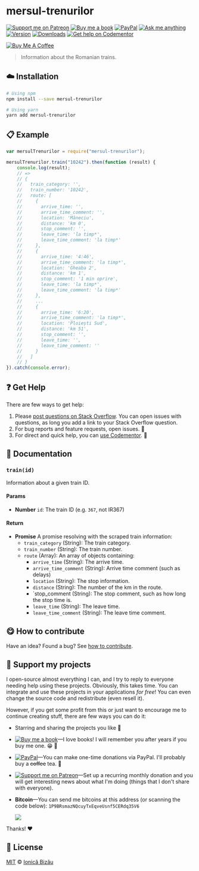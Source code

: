 <!-- Please do not edit this file. Edit the `blah` field in the `package.json` instead. If in doubt, open an issue. -->


















# mersul-trenurilor

 [![Support me on Patreon][badge_patreon]][patreon] [![Buy me a book][badge_amazon]][amazon] [![PayPal][badge_paypal_donate]][paypal-donations] [![Ask me anything](https://img.shields.io/badge/ask%20me-anything-1abc9c.svg)](https://github.com/IonicaBizau/ama) [![Version](https://img.shields.io/npm/v/mersul-trenurilor.svg)](https://www.npmjs.com/package/mersul-trenurilor) [![Downloads](https://img.shields.io/npm/dt/mersul-trenurilor.svg)](https://www.npmjs.com/package/mersul-trenurilor) [![Get help on Codementor](https://cdn.codementor.io/badges/get_help_github.svg)](https://www.codementor.io/johnnyb?utm_source=github&utm_medium=button&utm_term=johnnyb&utm_campaign=github)

<a href="https://www.buymeacoffee.com/H96WwChMy" target="_blank"><img src="https://www.buymeacoffee.com/assets/img/custom_images/yellow_img.png" alt="Buy Me A Coffee"></a>







> Information about the Romanian trains.

















## :cloud: Installation

```sh
# Using npm
npm install --save mersul-trenurilor

# Using yarn
yarn add mersul-trenurilor
```













## :clipboard: Example



```js
var mersulTrenurilor = require("mersul-trenurilor");

mersulTrenurilor.train("10242").then(function (result) {
    console.log(result);
    // =>
    // {
    //   train_category: '',
    //   train_number: '10242',
    //   route: [
    //     {
    //       arrive_time: '',
    //       arrive_time_comment: '',
    //       location: 'Măneciu',
    //       distance: 'km 0',
    //       stop_comment: '',
    //       leave_time: 'la timp*',
    //       leave_time_comment: 'la timp*'
    //     },
    //     {
    //       arrive_time: '4:46',
    //       arrive_time_comment: 'la timp*',
    //       location: 'Gheaba 2',
    //       distance: 'km 1',
    //       stop_comment: '1 min oprire',
    //       leave_time: 'la timp*',
    //       leave_time_comment: 'la timp*'
    //     },
    //     ...
    //     {
    //       arrive_time: '6:20',
    //       arrive_time_comment: 'la timp*',
    //       location: 'Ploiești Sud',
    //       distance: 'km 51',
    //       stop_comment: '',
    //       leave_time: '',
    //       leave_time_comment: ''
    //     }
    //   ]
    // }
}).catch(console.error);
```











## :question: Get Help

There are few ways to get help:



 1. Please [post questions on Stack Overflow](https://stackoverflow.com/questions/ask). You can open issues with questions, as long you add a link to your Stack Overflow question.
 2. For bug reports and feature requests, open issues. :bug:
 3. For direct and quick help, you can [use Codementor](https://www.codementor.io/johnnyb). :rocket:





## :memo: Documentation


### `train(id)`
Information about a given train ID.

#### Params

- **Number** `id`: The train ID (e.g. `367`, not IR367)

#### Return
- **Promise** A promise resolving with the scraped train information:
     - `train_category` (String): The train category.
     - `train_number` (String): The train number.
     - `route` (Array): An array of objects containing:
       - `arrive_time` (String): The arrive time.
       - `arrive_time_comment` (String): Arrive time comment (such as delays)
       - `location` (String): The stop information.
       - `distance` (String): The number of the km in the route.
       - `stop_comment (String): The stop comment, such as how long the stop time is.
       - `leave_time` (String): The leave time.
       - `leave_time_comment` (String): The leave time comment.














## :yum: How to contribute
Have an idea? Found a bug? See [how to contribute][contributing].


## :sparkling_heart: Support my projects
I open-source almost everything I can, and I try to reply to everyone needing help using these projects. Obviously,
this takes time. You can integrate and use these projects in your applications *for free*! You can even change the source code and redistribute (even resell it).

However, if you get some profit from this or just want to encourage me to continue creating stuff, there are few ways you can do it:


 - Starring and sharing the projects you like :rocket:
 - [![Buy me a book][badge_amazon]][amazon]—I love books! I will remember you after years if you buy me one. :grin: :book:
 - [![PayPal][badge_paypal]][paypal-donations]—You can make one-time donations via PayPal. I'll probably buy a ~~coffee~~ tea. :tea:
 - [![Support me on Patreon][badge_patreon]][patreon]—Set up a recurring monthly donation and you will get interesting news about what I'm doing (things that I don't share with everyone).
 - **Bitcoin**—You can send me bitcoins at this address (or scanning the code below): `1P9BRsmazNQcuyTxEqveUsnf5CERdq35V6`

    ![](https://i.imgur.com/z6OQI95.png)


Thanks! :heart:
























## :scroll: License

[MIT][license] © [Ionică Bizău][website]






[license]: /LICENSE
[website]: https://ionicabizau.net
[contributing]: /CONTRIBUTING.md
[docs]: /DOCUMENTATION.md
[badge_patreon]: https://ionicabizau.github.io/badges/patreon.svg
[badge_amazon]: https://ionicabizau.github.io/badges/amazon.svg
[badge_paypal]: https://ionicabizau.github.io/badges/paypal.svg
[badge_paypal_donate]: https://ionicabizau.github.io/badges/paypal_donate.svg
[patreon]: https://www.patreon.com/ionicabizau
[amazon]: http://amzn.eu/hRo9sIZ
[paypal-donations]: https://www.paypal.com/cgi-bin/webscr?cmd=_s-xclick&hosted_button_id=RVXDDLKKLQRJW
